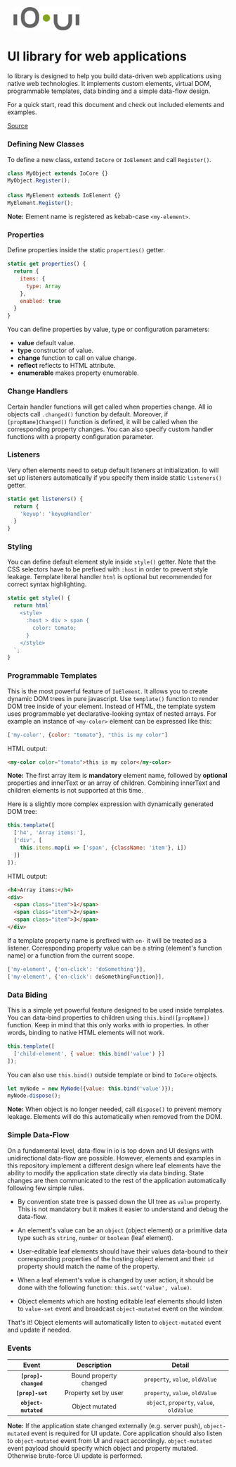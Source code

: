 
<img alt="IO UI Logo" src="./images/logo/io.svg" width="150px" style="margin: 1em 0 0 1em;">

# UI library for web applications #

Io library is designed to help you build data-driven web applications using native web technologies.
It implements custom elements, virtual DOM, programmable templates, data binding and a simple data-flow design.

For a quick start, read this document and check out included elements and examples.

[Source](https://github.com/arodic/io)

### Defining New Classes ###

To define a new class, extend `IoCore` or `IoElement` and call `Register()`.

```javascript
class MyObject extends IoCore {}
MyObject.Register();

class MyElement extends IoElement {}
MyElement.Register();
```
**Note:** Element name is registered as kebab-case `<my-element>`.

### Properties ###

Define properties inside the static `properties()` getter.

```javascript
static get properties() {
  return {
    items: {
      type: Array
    },
    enabled: true
  }
}
```

You can define properties by value, type or configuration parameters:

- **value** default value.
- **type** constructor of value.
- **change** function to call on value change.
- **reflect** reflects to HTML attribute.
- **enumerable** makes property enumerable.

### Change Handlers ###

Certain handler functions will get called when properties change. All io objects call `.changed()` function by default. Moreover, if `[propName]Changed()` function is defined, it will be called when the corresponding property changes. You can also specify custom handler functions with a property configuration parameter.

### Listeners ###

Very often elements need to setup default listeners at initialization. Io will set up listeners automatically if you specify them inside static `listeners()` getter.

```javascript
static get listeners() {
  return {
    'keyup': 'keyupHandler'
  }
}
```

### Styling ###

You can define default element style inside `style()` getter.
Note that the CSS selectors have to be prefixed with `:host` in order to prevent style leakage.
Template literal handler `html` is optional but recommended for correct syntax highlighting.

```javascript
static get style() {
  return html`
    <style>
      :host > div > span {
        color: tomato;
      }
    </style>
  `;
}
```

### Programmable Templates ###

This is the most powerful feature of `IoElement`. It allows you to create dynamic DOM trees in pure javascript. Use `template()` function to render DOM tree inside of your element. Instead of HTML, the template system uses programmable yet declarative-looking syntax of nested arrays. For example an instance of `<my-color>` element can be expressed like this:

```javascript
['my-color', {color: "tomato"}, "this is my color"]
```

HTML output:

```html
<my-color color="tomato">this is my color</my-color>
```

**Note:** The first array item is **mandatory** element name, followed by **optional** properties and innerText or an array of children. Combining innerText and children elements is not supported at this time.

Here is a slightly more complex expression with dynamically generated DOM tree:

```javascript
this.template([
  ['h4', 'Array items:'],
  ['div', [
    this.items.map(i => ['span', {className: 'item'}, i])
  ]]
]);
```

HTML output:

```html
<h4>Array items:</h4>
<div>
  <span class="item">1</span>
  <span class="item">2</span>
  <span class="item">3</span>
</div>
```

If a template property name is prefixed with `on-` it will be treated as a listener. Corresponding property value can be a string (element's function name) or a function from the current scope.

```javascript
['my-element', {'on-click': 'doSomething'}],
['my-element', {'on-click': doSomethingFunction}],
```

### Data Biding ###

This is a simple yet powerful feature designed to be used inside templates. You can data-bind properties to children using `this.bind([propName])` function.
Keep in mind that this only works with io properties. In other words, binding to native HTML elements will not work.

```javascript
this.template([
  ['child-element', { value: this.bind('value') }]
]);
```

You can also use `this.bind()` outside template or bind to `IoCore` objects.

```javascript
let myNode = new MyNode({value: this.bind('value')});
myNode.dispose();
```

**Note:** When object is no longer needed, call `dispose()` to prevent memory leakage. Elements will do this automatically when removed from the DOM.

### Simple Data-Flow ###

On a fundamental level, data-flow in io is top down and UI designs with unidirectional data-flow are possible. However, elements and examples in this repository implement a different design where leaf elements have the ability to modify the application state directly via data binding. State changes are then communicated to the rest of the application automatically following few simple rules.

* By convention state tree is passed down the UI tree as `value` property. This is not mandatory but it makes it easier to understand and debug the data-flow.

* An element's value can be an `object` (object element) or a primitive data type such as `string`, `number` or `boolean` (leaf element).

* User-editable leaf elements should have their values data-bound to their corresponding properties of the hosting object element and their `id` property should match the name of the property.

* When a leaf element's value is changed by user action, it should be done with the following function: `this.set('value', value)`.

* Object elements which are hosting editable leaf elements should listen to `value-set` event and broadcast `object-mutated` event on the window.

That's it! Object elements will automatically listen to `object-mutated` event and update if needed.

### Events

| Event | Description | Detail |
|:------:|:-----------:|:----------:|
| **`[prop]-changed`** | Bound property changed | `property`, `value`, `oldValue` |
| **`[prop]-set`** | Property set by user | `property`, `value`, `oldValue` |
| **`object-mutated`** | Object mutated | `object`, `property`, `value`, `oldValue` |

**Note:** If the application state changed externally (e.g. server push), `object-mutated` event is required for UI update. Core application should also listen to `object-mutated` event from UI and react accordingly. `object-mutated` event payload should specify which object and property mutated. Otherwise brute-force UI update is performed.

